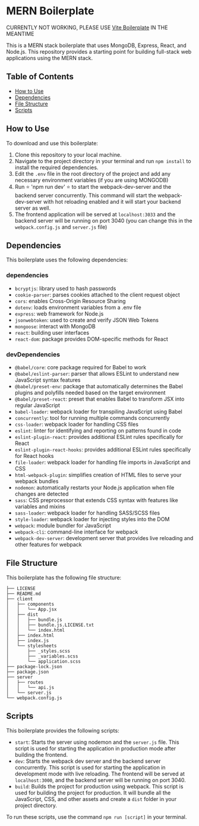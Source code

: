 # MERN Boilerplate

CURRENTLY NOT WORKING, PLEASE USE [Vite Boilerplate](https://github.com/leesamuel423/vite-boilerplate) IN THE MEANTIME


This is a MERN stack boilerplate that uses MongoDB, Express, React, and Node.js. This repository provides a starting point for building full-stack web applications using the MERN stack.

## Table of Contents
- [How to Use](#how-to-use)
- [Dependencies](#dependencies)
- [File Structure](#file-structure)
- [Scripts](#scripts)

## How to Use
To download and use this boilerplate:

1. Clone this repository to your local machine.
2. Navigate to the project directory in your terminal and run `npm install` to install the required dependencies.
3. Edit the `.env` file in the root directory of the project and add any necessary environment variables (if you are using MONGODB)
4. Run ⭐ 'npm run dev' ⭐ to start the webpack-dev-server and the backend server concurrently. This command will start the webpack-dev-server with hot reloading enabled and it will start your backend server as well.
5. The frontend application will be served at `localhost:3033` and the backend server will be running on port 3040 (you can change this in the `webpack.config.js` and `server.js` file)


## Dependencies
This boilerplate uses the following dependencies:

### dependencies
- `bcryptjs`: library used to hash passwords
- `cookie-parser`: parses cookies attached to the client request object
- `cors`: enables Cross-Origin Resource Sharing
- `dotenv`: loads environment variables from a .env file
- `express`: web framework for Node.js
- `jsonwebtoken`: used to create and verify JSON Web Tokens
- `mongoose`: interact with MongoDB
- `react`: building user interfaces
- `react-dom`: package provides DOM-specific methods for React

### devDependencies
- `@babel/core`: core package required for Babel to work
- `@babel/eslint-parser`: parser that allows ESLint to understand new JavaScript syntax features
- `@babel/preset-env`: package that automatically determines the Babel plugins and polyfills needed based on the target environment
- `@babel/preset-react`: preset that enables Babel to transform JSX into regular JavaScript
- `babel-loader`: webpack loader for transpiling JavaScript using Babel
- `concurrently`: tool for running multiple commands concurrently
- `css-loader`: webpack loader for handling CSS files
- `eslint`: linter for identifying and reporting on patterns found in code
- `eslint-plugin-react`: provides additional ESLint rules specifically for React
- `eslint-plugin-react-hooks`: provides additional ESLint rules specifically for React hooks
- `file-loader`: webpack loader for handling file imports in JavaScript and CSS
- `html-webpack-plugin`: simplifies creation of HTML files to serve your webpack bundles
- `nodemon`: automatically restarts your Node.js application when file changes are detected
- `sass`: CSS preprocessor that extends CSS syntax with features like variables and mixins
- `sass-loader`: webpack loader for handling SASS/SCSS files
- `style-loader`: webpack loader for injecting styles into the DOM
- `webpack`: module bundler for JavaScript
- `webpack-cli`: command-line interface for webpack
- `webpack-dev-server`: development server that provides live reloading and other features for webpack

## File Structure
This boilerplate has the following file structure:
```
├── LICENSE
├── README.md
├── client
│   ├── components
│   │   └── App.jsx
│   ├── dist
│   │   ├── bundle.js
│   │   ├── bundle.js.LICENSE.txt
│   │   └── index.html
│   ├── index.html
│   ├── index.js
│   └── stylesheets
│       ├── _styles.scss
│       ├── _variables.scss
│       └── application.scss
├── package-lock.json
├── package.json
├── server
│   ├── routes
│   │   └── api.js
│   └── server.js
└── webpack.config.js
```

## Scripts
This boilerplate provides the following scripts:

- `start`: Starts the server using nodemon and the `server.js` file. This script is used for starting the application in production mode after building the frontend.
- `dev`: Starts the webpack dev server and the backend server concurrently. This script is used for starting the application in development mode with live reloading. The frontend will be served at `localhost:3000`, and the backend server will be running on port 3040.
- `build`: Builds the project for production using webpack. This script is used for building the project for production. It will bundle all the JavaScript, CSS, and other assets and create a `dist` folder in your project directory.

To run these scripts, use the command `npm run [script]` in your terminal.

